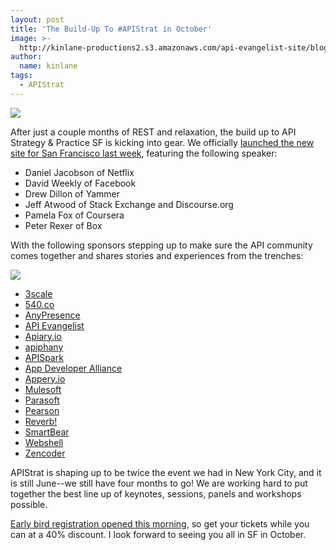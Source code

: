 ```yaml
---
layout: post
title: 'The Build-Up To #APIStrat in October'
image: >-
  http://kinlane-productions2.s3.amazonaws.com/api-evangelist-site/blog/apistrat-sf-1.png
author:
  name: kinlane
tags:
  - APIStrat
---
```

[![](https://s3.amazonaws.com/kinlane-productions2/events/api-strategy-practice-sf/apistrat-sf-1.png)](http://www.apistrategyconference.com/2013SF/index.php)

After just a couple months of REST and relaxation, the build up to API Strategy & Practice SF is kicking into gear. We officially [launched the new site for San Francisco last week](http://www.apistrategyconference.com//2013SF/2013/05/31/kicking-of-apistrat-in-san-francisco-october-23-25-2013/), featuring the following speaker:

*   Daniel Jacobson of Netflix
*   David Weekly of Facebook
*   Drew Dillon of Yammer
*   Jeff Atwood of Stack Exchange and Discourse.org
*   Pamela Fox of Coursera
*   Peter Rexer of Box

With the following sponsors stepping up to make sure the API community comes together and shares stories and experiences from the trenches:

[![](https://s3.amazonaws.com/kinlane-productions2/events/api-strategy-practice-sf/apistrat-sf-2.png)](http://www.apistrategyconference.com/2013SF/index.php)

*   [3scale](http://3scale.net/)
*   [540.co](http://540.co/)
*   [AnyPresence](http://www.anypresence.com/)
*   [API Evangelist](/)
*   [Apiary.io](http://apiary.io/)
*   [apiphany](http://www.apiphany.com/)
*   [APISpark](http://apispark.com/)
*   [App Developer Alliance](http://appdevelopersalliance.org/)
*   [Appery.io](http://appery.io?utm_source=listing&utm_medium=web&utm_campaign=apistratsf2013)
*   [Mulesoft](http://www.mulesoft.com/)
*   [Parasoft](http://www.parasoft.com/jsp/home.jsp)
*   [Pearson](http://developer.pearson.com/)
*   [Reverb!](http://helloreverb.com/)
*   [SmartBear](http://smartbear.com/)
*   [Webshell](http://webshell.io/)
*   [Zencoder](http://zencoder.com/en/)

APIStrat is shaping up to be twice the event we had in New York City, and it is still June--we still have four months to go! We are working hard to put together the best line up of keynotes, sessions, panels and workshops possible.

[Early bird registration opened this morning](http://www.apistrategyconference.com//2013SF/2013/06/05/first-batch-of-early-bird-tickets-are-on-sale-for-apistrat/), so get your tickets while you can at a 40% discount. I look forward to seeing you all in SF in October.